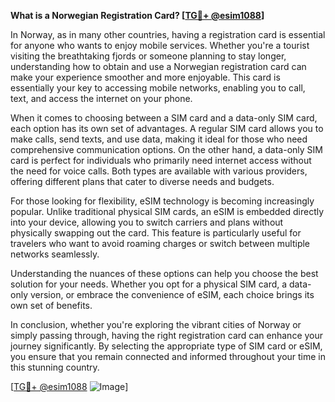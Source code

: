 **What is a Norwegian Registration Card? [[TG💪+ @esim1088](https://t.me/s/esim1088)]**

In Norway, as in many other countries, having a registration card is essential for anyone who wants to enjoy mobile services. Whether you're a tourist visiting the breathtaking fjords or someone planning to stay longer, understanding how to obtain and use a Norwegian registration card can make your experience smoother and more enjoyable. This card is essentially your key to accessing mobile networks, enabling you to call, text, and access the internet on your phone.

When it comes to choosing between a SIM card and a data-only SIM card, each option has its own set of advantages. A regular SIM card allows you to make calls, send texts, and use data, making it ideal for those who need comprehensive communication options. On the other hand, a data-only SIM card is perfect for individuals who primarily need internet access without the need for voice calls. Both types are available with various providers, offering different plans that cater to diverse needs and budgets.

For those looking for flexibility, eSIM technology is becoming increasingly popular. Unlike traditional physical SIM cards, an eSIM is embedded directly into your device, allowing you to switch carriers and plans without physically swapping out the card. This feature is particularly useful for travelers who want to avoid roaming charges or switch between multiple networks seamlessly.

Understanding the nuances of these options can help you choose the best solution for your needs. Whether you opt for a physical SIM card, a data-only version, or embrace the convenience of eSIM, each choice brings its own set of benefits. 

In conclusion, whether you're exploring the vibrant cities of Norway or simply passing through, having the right registration card can enhance your journey significantly. By selecting the appropriate type of SIM card or eSIM, you ensure that you remain connected and informed throughout your time in this stunning country. 

[[TG💪+ @esim1088](https://t.me/s/esim1088) ![Image](https://i.postimg.cc/Y0z9fWf4/image.png)]